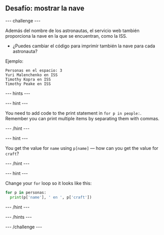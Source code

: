 ## Desafío: mostrar la nave

\--- challenge \---

Además del nombre de los astronautas, el servicio web también proporciona la nave en la que se encuentran, como la ISS.

+ ¿Puedes cambiar el código para imprimir también la nave para cada astronauta? 

Ejemplo:

    Personas en el espacio: 3
    Yuri Malenchenko en ISS
    Timothy Kopra en ISS
    Timothy Peake en ISS
    

\--- hints \---

\--- hint \---

You need to add code to the print statement in `for p in people:`. Remember you can print multiple items by separating them with commas.

\--- /hint \---

\--- hint \---

You get the value for `name` using `p[name]` — how can you get the value for `craft`?

\--- /hint \---

\--- hint \---

Change your `for` loop so it looks like this:

```python
for p in personas:
  print(p['name'], ' en ', p['craft'])
```

\--- /hint \---

\--- /hints \---

\--- /challenge \---